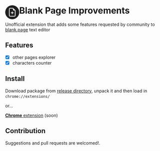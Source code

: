 # <img src="public/icons/icon48.png" width="45" align="left">Blank Page Improvements

Unofficial extension that adds some features requested by community to [blank.page](https://blank.page/) text editor

## Features

- [x] other pages explorer
- [x] characters counter

## Install

Download package from [release directory](/release), unpack it and then load in `chrome://extensions/`

or...

[**Chrome** extension]() (soon) <!-- TODO: Add chrome extension link inside parenthesis -->

## Contribution

Suggestions and pull requests are welcomed!.